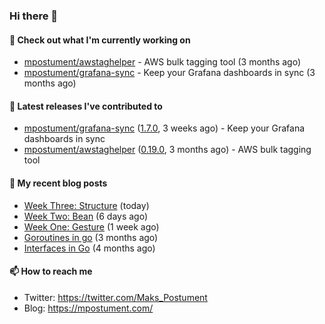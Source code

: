 ### Hi there 👋

#### 👷 Check out what I'm currently working on

- [mpostument/awstaghelper](https://github.com/mpostument/awstaghelper) - AWS bulk tagging tool (3 months ago)
- [mpostument/grafana-sync](https://github.com/mpostument/grafana-sync) - Keep your Grafana dashboards in sync (3 months ago)

#### 🔭 Latest releases I've contributed to

- [mpostument/grafana-sync](https://github.com/mpostument/grafana-sync) ([1.7.0](https://github.com/mpostument/grafana-sync/releases/tag/1.7.0), 3 weeks ago) - Keep your Grafana dashboards in sync
- [mpostument/awstaghelper](https://github.com/mpostument/awstaghelper) ([0.19.0](https://github.com/mpostument/awstaghelper/releases/tag/0.19.0), 3 months ago) - AWS bulk tagging tool

#### 📜 My recent blog posts

- [Week Three: Structure](https://mpostument.com/drawing/figure_drawing/week_three_structure/) (today)
- [Week Two: Bean](https://mpostument.com/drawing/figure_drawing/week_two_bean/) (6 days ago)
- [Week One: Gesture](https://mpostument.com/drawing/figure_drawing/week_one_gesture/) (1 week ago)
- [Goroutines in go](https://mpostument.com/programming/golang/basics/go-routines/) (3 months ago)
- [Interfaces in Go](https://mpostument.com/programming/golang/basics/go-interfaces/) (4 months ago)

#### 📫 How to reach me

- Twitter: https://twitter.com/Maks_Postument
- Blog: https://mpostument.com/
